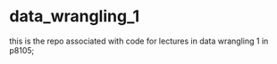 # data_wrangling_1

this is the repo associated with code for lectures in data wrangling 1 in p8105;
